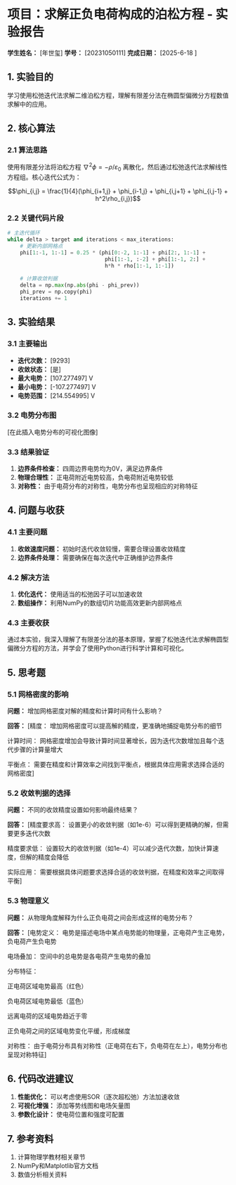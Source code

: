 # 项目：求解正负电荷构成的泊松方程 - 实验报告

**学生姓名：** [年世玺] **学号：** [20231050111] **完成日期：** [2025-6-18 ]

## 1. 实验目的

学习使用松弛迭代法求解二维泊松方程，理解有限差分法在椭圆型偏微分方程数值求解中的应用。

## 2. 核心算法

### 2.1 算法思路

使用有限差分法将泊松方程 $\nabla^2 \phi = -\rho/\varepsilon_0$ 离散化，然后通过松弛迭代法求解线性方程组。核心迭代公式为：

$$\phi_{i,j} = \frac{1}{4}(\phi_{i+1,j} + \phi_{i-1,j} + \phi_{i,j+1} + \phi_{i,j-1} + h^2\rho_{i,j})$$

### 2.2 关键代码片段

```python
# 主迭代循环
while delta > target and iterations < max_iterations:
    # 更新内部网格点
    phi[1:-1, 1:-1] = 0.25 * (phi[0:-2, 1:-1] + phi[2:, 1:-1] + 
                               phi[1:-1, :-2] + phi[1:-1, 2:] + 
                               h*h * rho[1:-1, 1:-1])
    
    # 计算收敛判据
    delta = np.max(np.abs(phi - phi_prev))
    phi_prev = np.copy(phi)
    iterations += 1
```

## 3. 实验结果

### 3.1 主要输出

- **迭代次数：** [9293]
- **收敛状态：** [是]
- **最大电势：** [107.277497] V
- **最小电势：** [-107.277497] V
- **电势范围：** [214.554995] V

### 3.2 电势分布图

[在此插入电势分布的可视化图像]

### 3.3 结果验证

1. **边界条件检查：** 四周边界电势均为0V，满足边界条件
2. **物理合理性：** 正电荷附近电势较高，负电荷附近电势较低
3. **对称性：** 由于电荷分布的对称性，电势分布也呈现相应的对称特征

## 4. 问题与收获

### 4.1 主要问题

1. **收敛速度问题：** 初始时迭代收敛较慢，需要合理设置收敛精度
2. **边界条件处理：** 需要确保在每次迭代中正确维护边界条件

### 4.2 解决方法

1. **优化迭代：** 使用适当的松弛因子可以加速收敛
2. **数组操作：** 利用NumPy的数组切片功能高效更新内部网格点

### 4.3 主要收获

通过本实验，我深入理解了有限差分法的基本原理，掌握了松弛迭代法求解椭圆型偏微分方程的方法，并学会了使用Python进行科学计算和可视化。

## 5. 思考题

### 5.1 网格密度的影响

**问题：** 增加网格密度对解的精度和计算时间有什么影响？

**回答：** [精度： 增加网格密度可以提高解的精度，更准确地捕捉电势分布的细节

计算时间： 网格密度增加会导致计算时间显著增长，因为迭代次数增加且每个迭代步骤的计算量增大

平衡点： 需要在精度和计算效率之间找到平衡点，根据具体应用需求选择合适的网格密度]

### 5.2 收敛判据的选择

**问题：** 不同的收敛精度设置如何影响最终结果？

**回答：** [精度要求高： 设置更小的收敛判据（如1e-6）可以得到更精确的解，但需要更多迭代次数

精度要求低： 设置较大的收敛判据（如1e-4）可以减少迭代次数，加快计算速度，但解的精度会降低

实际应用： 需要根据具体问题要求选择合适的收敛判据，在精度和效率之间取得平衡]

### 5.3 物理意义

**问题：** 从物理角度解释为什么正负电荷之间会形成这样的电势分布？

**回答：** [电势定义： 电势是描述电场中某点电势能的物理量，正电荷产生正电势，负电荷产生负电势

电场叠加： 空间中的总电势是各电荷产生电势的叠加

分布特征：

正电荷区域电势最高（红色）

负电荷区域电势最低（蓝色）

远离电荷的区域电势趋近于零

正负电荷之间的区域电势变化平缓，形成梯度

对称性： 由于电荷分布具有对称性（正电荷在右下，负电荷在左上），电势分布也呈现对称特征]

## 6. 代码改进建议

1. **性能优化：** 可以考虑使用SOR（逐次超松弛）方法加速收敛
2. **可视化增强：** 添加等势线图和电场矢量图
3. **参数化设计：** 使电荷位置和强度可配置

## 7. 参考资料

1. 计算物理学教材相关章节
2. NumPy和Matplotlib官方文档
3. 数值分析相关资料





